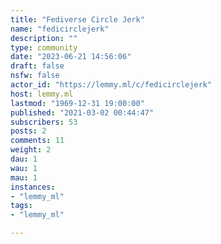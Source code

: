```yaml
---
title: "Fediverse Circle Jerk" 
name: "fedicirclejerk"
description: ""
type: community
date: "2023-06-21 14:56:06"
draft: false
nsfw: false
actor_id: "https://lemmy.ml/c/fedicirclejerk"
host: lemmy.ml
lastmod: "1969-12-31 19:00:00"
published: "2021-03-02 00:44:47"
subscribers: 53
posts: 2
comments: 11
weight: 2
dau: 1
wau: 1
mau: 1
instances:
- "lemmy_ml"
tags: 
- "lemmy_ml"

---
```


